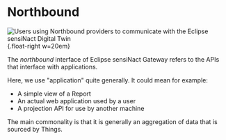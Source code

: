 # Northbound

![Users using Northbound providers to communicate with the Eclipse sensiNact Digital Twin](../../../_static/northbound/northbound-provider-white.png){.float-right w=20em}

The *northbound* interface of Eclipse sensiNact Gateway refers to the APIs that interface with applications.

Here, we use "application" quite generally. It could mean for example:
 * A simple view of a Report
 * An actual web application used by a user
 * A projection API for use by another machine

The main commonality is that it is generally an aggregation of data that is sourced by Things.

<p class="clear-right"/>
